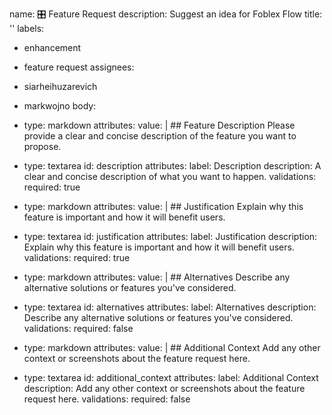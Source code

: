 name: 🎛️ Feature Request
description: Suggest an idea for Foblex Flow
title: ''
labels: 
  - enhancement
  - feature request
assignees: 
  - siarheihuzarevich
  - markwojno
body:
  - type: markdown
    attributes:
      value: |
        ## Feature Description
        Please provide a clear and concise description of the feature you want to propose.

  - type: textarea
    id: description
    attributes:
      label: Description
      description: A clear and concise description of what you want to happen.
    validations:
      required: true

  - type: markdown
    attributes:
      value: |
        ## Justification
        Explain why this feature is important and how it will benefit users.

  - type: textarea
    id: justification
    attributes:
      label: Justification
      description: Explain why this feature is important and how it will benefit users.
    validations:
      required: true

  - type: markdown
    attributes:
      value: |
        ## Alternatives
        Describe any alternative solutions or features you've considered.

  - type: textarea
    id: alternatives
    attributes:
      label: Alternatives
      description: Describe any alternative solutions or features you've considered.
    validations:
      required: false

  - type: markdown
    attributes:
      value: |
        ## Additional Context
        Add any other context or screenshots about the feature request here.

  - type: textarea
    id: additional_context
    attributes:
      label: Additional Context
      description: Add any other context or screenshots about the feature request here.
    validations:
      required: false
